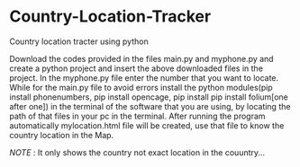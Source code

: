 # Country-Location-Tracker
Country location tracter using python

Download the codes provided in the files main.py and myphone.py and create a python project and insert the above downloaded files in the project. In the myphone.py file enter the number that you want to locate. While for the main.py file to avoid errors install the python modules(pip install phonenumbers, pip install opencage, pip install pip install folium[one after one]) in the terminal of the software that you are using, by locating the path of that files in your pc in the terminal. After running the program automatically mylocation.html file will be created,  use that file to know the country location in the Map.

*NOTE* : It only shows the country not exact location in the couuntry...
